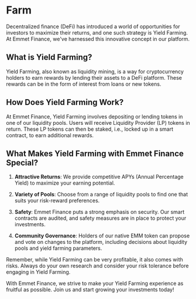 # Farm

Decentralized finance (DeFi) has introduced a world of opportunities for investors to maximize their returns, and one such strategy is Yield Farming. At Emmet Finance, we've harnessed this innovative concept in our platform.

## What is Yield Farming?

Yield Farming, also known as liquidity mining, is a way for cryptocurrency holders to earn rewards by lending their assets to a DeFi platform. These rewards can be in the form of interest from loans or new tokens.

## How Does Yield Farming Work?

At Emmet Finance, Yield Farming involves depositing or lending tokens in one of our liquidity pools. Users will receive Liquidity Provider (LP) tokens in return. These LP tokens can then be staked, i.e., locked up in a smart contract, to earn additional rewards.

## What Makes Yield Farming with Emmet Finance Special?

1. **Attractive Returns**: We provide competitive APYs (Annual Percentage Yield) to maximize your earning potential.

2. **Variety of Pools**: Choose from a range of liquidity pools to find one that suits your risk-reward preferences.

3. **Safety**: Emmet Finance puts a strong emphasis on security. Our smart contracts are audited, and safety measures are in place to protect your investments.

4. **Community Governance**: Holders of our native EMM token can propose and vote on changes to the platform, including decisions about liquidity pools and yield farming parameters.

Remember, while Yield Farming can be very profitable, it also comes with risks. Always do your own research and consider your risk tolerance before engaging in Yield Farming.

With Emmet Finance, we strive to make your Yield Farming experience as fruitful as possible. Join us and start growing your investments today!